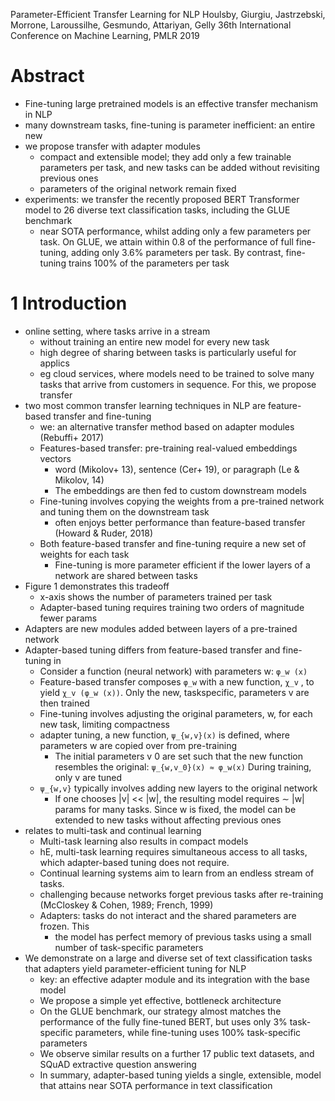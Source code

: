 Parameter-Efficient Transfer Learning for NLP
Houlsby, Giurgiu, Jastrzebski, Morrone, Laroussilhe, Gesmundo, Attariyan, Gelly
36th International Conference on Machine Learning, PMLR 2019

# Abstract

* Fine-tuning large pretrained models is an effective transfer mechanism in NLP
* many downstream tasks, fine-tuning is parameter inefficient: an entire new
* we propose transfer with adapter modules
  * compact and extensible model; they add only a few trainable parameters per
    task, and new tasks can be added without revisiting previous ones
  * parameters of the original network remain fixed
* experiments: we transfer the recently proposed BERT Transformer model to
  26 diverse text classification tasks, including the GLUE benchmark
  * near SOTA performance, whilst adding only a few parameters per task. On
    GLUE, we attain within 0.8 of the performance of full fine-tuning,
    adding only 3.6% parameters per task. By contrast,
    fine-tuning trains 100% of the parameters per task

# 1 Introduction

* online setting, where tasks arrive in a stream
  * without training an entire new model for every new task
  * high degree of sharing between tasks is particularly useful for applics
  * eg cloud services, where models need to be trained to solve many tasks
    that arrive from customers in sequence. For this, we propose transfer
* two most common transfer learning techniques in NLP are
  feature-based transfer and fine-tuning
  * we: an alternative transfer method based on adapter modules (Rebuffi+ 2017)
  * Features-based transfer: pre-training real-valued embeddings vectors
    * word (Mikolov+ 13), sentence (Cer+ 19), or paragraph (Le & Mikolov, 14)
    * The embeddings are then fed to custom downstream models
  * Fine-tuning involves copying the weights from a pre-trained network and
    tuning them on the downstream task
    * often enjoys better performance than feature-based transfer
      (Howard & Ruder, 2018)
  * Both feature-based transfer and fine-tuning
    require a new set of weights for each task
    * Fine-tuning is more parameter efficient
      if the lower layers of a network are shared between tasks
* Figure 1 demonstrates this tradeoff
  * x-axis shows the number of parameters trained per task
  * Adapter-based tuning requires training two orders of magnitude fewer params
* Adapters are new modules added between layers of a pre-trained network
* Adapter-based tuning differs from feature-based transfer and fine-tuning in
  * Consider a function (neural network) with parameters w: `φ_w (x)`
  * Feature-based transfer composes `φ_w` with a new function, `χ_v` , to yield
    `χ_v (φ_w (x))`. Only the new, taskspecific, parameters v are then trained
  * Fine-tuning involves adjusting the original parameters, w, for each new
    task, limiting compactness
  * adapter tuning, a new function, `ψ_{w,v}(x)` is defined, where
    parameters w are copied over from pre-training
    * The initial parameters v 0 are set such that the new function resembles
      the original: `ψ_{w,v_0}(x) ≈ φ_w(x)` During training, only v are tuned
  * `ψ_{w,v}` typically involves adding new layers to the original network
    * If one chooses |v| << |w|,
    the resulting model requires ∼ |w| params for many tasks. Since w is fixed,
    the model can be extended to new tasks without affecting previous ones
* relates to multi-task and continual learning
  * Multi-task learning also results in compact models
  * hE, multi-task learning requires simultaneous access to all tasks, which
    adapter-based tuning does not require. 
  * Continual learning systems aim to learn from an endless stream of tasks.
  * challenging because networks forget previous tasks after re-training
    (McCloskey & Cohen, 1989; French, 1999)
  * Adapters: tasks do not interact and the shared parameters are frozen.  This
    * the model has perfect memory of previous tasks
      using a small number of task-specific parameters
* We demonstrate on a large and diverse set of text classification tasks that
  adapters yield parameter-efficient tuning for NLP
  * key: an effective adapter module and its integration with the base model
  * We propose a simple yet effective, bottleneck architecture
  * On the GLUE benchmark, our strategy almost matches the performance of the
    fully fine-tuned BERT, but uses only 3% task-specific parameters, while
    fine-tuning uses 100% task-specific parameters
  * We observe similar results on a further 17 public text datasets, and
    SQuAD extractive question answering
  * In summary, adapter-based tuning yields a single, extensible, model that
    attains near SOTA performance in text classification
